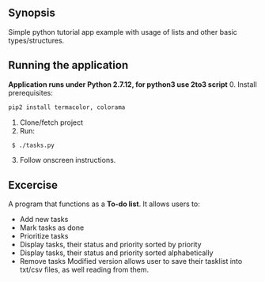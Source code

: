 ## Synopsis

Simple python tutorial app example with usage of lists and other basic types/structures.

## Running the application
**Application runs under Python 2.7.12, for python3 use 2to3 script**
0. Install prerequisites:
```bash
pip2 install termacolor, colorama
```
1. Clone/fetch project
2. Run:
```bash
 $ ./tasks.py
```
3. Follow onscreen instructions.

## Excercise

A program that functions as a **To-do list**.
It allows users to:
* Add new tasks
* Mark tasks as done
* Prioritize tasks
* Display tasks, their status and priority sorted by priority
* Display tasks, their status and priority sorted alphabetically
* Remove tasks
Modified version allows user to save their tasklist into txt/csv files, as well reading from them.
